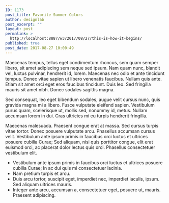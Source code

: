 ```yaml
---
ID: 1173
post_title: Favorite Summer Colors
author: designlab
post_excerpt: ""
layout: post
permalink: >
  http://localhost:8887/w3/2017/08/27/this-is-how-it-begins/
published: true
post_date: 2017-08-27 10:00:49
---
```

Maecenas tempus, tellus eget condimentum rhoncus, sem quam semper libero, sit amet adipiscing sem neque sed ipsum. Nam quam nunc, blandit vel, luctus pulvinar, hendrerit id, lorem. Maecenas nec odio et ante tincidunt tempus. Donec vitae sapien ut libero venenatis faucibus. Nullam quis ante. Etiam sit amet orci eget eros faucibus tincidunt. Duis leo. Sed fringilla mauris sit amet nibh. Donec sodales sagittis magna.

Sed consequat, leo eget bibendum sodales, augue velit cursus nunc, quis gravida magna mi a libero. Fusce vulputate eleifend sapien. Vestibulum purus quam, scelerisque ut, mollis sed, nonummy id, metus. Nullam accumsan lorem in dui. Cras ultricies mi eu turpis hendrerit fringilla.

Maecenas malesuada. Praesent congue erat at massa. Sed cursus turpis vitae tortor. Donec posuere vulputate arcu. Phasellus accumsan cursus velit. Vestibulum ante ipsum primis in faucibus orci luctus et ultrices posuere cubilia Curae; Sed aliquam, nisi quis porttitor congue, elit erat euismod orci, ac placerat dolor lectus quis orci. Phasellus consectetuer vestibulum elit.
<ul>
 	<li>Vestibulum ante ipsum primis in faucibus orci luctus et ultrices posuere cubilia Curae; In ac dui quis mi consectetuer lacinia.</li>
 	<li>Nam pretium turpis et arcu.</li>
 	<li>Duis arcu tortor, suscipit eget, imperdiet nec, imperdiet iaculis, ipsum. Sed aliquam ultrices mauris.</li>
 	<li>Integer ante arcu, accumsan a, consectetuer eget, posuere ut, mauris. Praesent adipiscing.</li>
</ul>